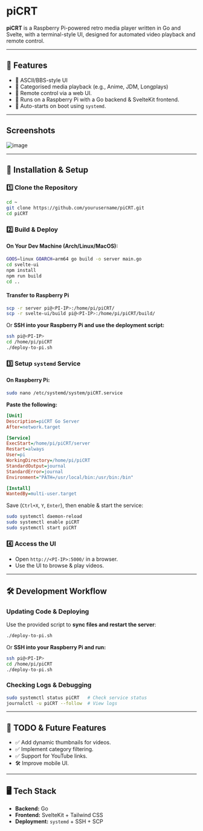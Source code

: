# piCRT

**piCRT** is a Raspberry Pi-powered retro media player written in Go and Svelte, with a terminal-style UI, designed for automated video playback and remote control.

---

## **📜 Features**

- 🔹 ASCII/BBS-style UI
- 🔹 Categorised media playback (e.g., Anime, JDM, Longplays)
- 🔹 Remote control via a web UI.
- 🔹 Runs on a Raspberry Pi with a Go backend & SvelteKit frontend.
- 🔹 Auto-starts on boot using `systemd`.

---

## Screenshots
![image](https://github.com/user-attachments/assets/408542aa-44d5-4b7c-bcb3-3685303133d2)

---

## **🚀 Installation & Setup**

### **1️⃣ Clone the Repository**

```bash
cd ~
git clone https://github.com/yourusername/piCRT.git
cd piCRT
```

### **2️⃣ Build & Deploy**

#### **On Your Dev Machine** (Arch/Linux/MacOS):

```bash
GOOS=linux GOARCH=arm64 go build -o server main.go
cd svelte-ui
npm install
npm run build
cd ..
```

#### **Transfer to Raspberry Pi**

```bash
scp -r server pi@<PI-IP>:/home/pi/piCRT/
scp -r svelte-ui/build pi@<PI-IP>:/home/pi/piCRT/build/
```

Or **SSH into your Raspberry Pi and use the deployment script:**

```bash
ssh pi@<PI-IP>
cd /home/pi/piCRT
./deploy-to-pi.sh
```

### **3️⃣ Setup `systemd` Service**

#### **On Raspberry Pi:**

```bash
sudo nano /etc/systemd/system/piCRT.service
```

**Paste the following:**

```ini
[Unit]
Description=piCRT Go Server
After=network.target

[Service]
ExecStart=/home/pi/piCRT/server
Restart=always
User=pi
WorkingDirectory=/home/pi/piCRT
StandardOutput=journal
StandardError=journal
Environment="PATH=/usr/local/bin:/usr/bin:/bin"

[Install]
WantedBy=multi-user.target
```

Save (`Ctrl+X`, `Y`, `Enter`), then enable & start the service:

```bash
sudo systemctl daemon-reload
sudo systemctl enable piCRT
sudo systemctl start piCRT
```

### **4️⃣ Access the UI**

- Open `http://<PI-IP>:5000/` in a browser.
- Use the UI to browse & play videos.

---

## **🛠️ Development Workflow**

### **Updating Code & Deploying**

Use the provided script to **sync files and restart the server**:

```bash
./deploy-to-pi.sh
```

Or **SSH into your Raspberry Pi and run:**

```bash
ssh pi@<PI-IP>
cd /home/pi/piCRT
./deploy-to-pi.sh
```

### **Checking Logs & Debugging**

```bash
sudo systemctl status piCRT   # Check service status
journalctl -u piCRT --follow  # View logs
```

---

## **📜 TODO & Future Features**

- ✅ Add dynamic thumbnails for videos.
- ✅ Implement category filtering.
- ✅ Support for YouTube links.
- 🛠️ Improve mobile UI.

---

## **🖥️ Tech Stack**

- **Backend:** Go
- **Frontend:** SvelteKit + Tailwind CSS
- **Deployment:** `systemd` + SSH + SCP
